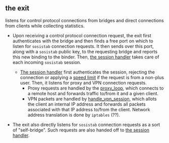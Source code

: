 ## the exit

listens for control protocol connections from bridges and direct connections from clients while collecting statistics.
- Upon receiving a control protocol connection request, the exit first authenticates with the bridge and then finds a free port on which to listen for `sosistab` connection requests. It then sends over this port, along with a `sosistab` public key, to the requesting bridge and reports this new binding to the binder. Then, [the session handler](https://github.com/geph-official/geph4/blob/master/geph4-exit/src/listen/session.rs) takes care of each incoming `sosistab` session.
    - [The session handler](https://github.com/geph-official/geph4/blob/master/geph4-exit/src/listen/session.rs) first authenticates the session, rejecting the connection or applying a [speed limit](https://github.com/geph-official/geph4/blob/master/geph4-exit/src/ratelimit.rs) if the request is from a non-plus user. Then, it listens for proxy and VPN connection requests. 
        - Proxy requests are handled by the [proxy_loop](https://github.com/geph-official/geph4/blob/master/geph4-exit/src/connect.rs), which connects to a remote host and forwards traffic to/from it and a given client.
        - VPN packets are handled by [handle_vpn_session](https://github.com/geph-official/geph4/blob/master/geph4-exit/src/vpn.rs), which allots the client an internal IP address and forwards all packets associated with that IP address to/from the client. Network address translation is done by `iptables` (??).

- The exit also directly listens for `sosistab` connection requests as a sort of "self-bridge". Such requests are also handed off to [the session handler](https://github.com/geph-official/geph4/blob/master/geph4-exit/src/listen/session.rs).
